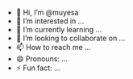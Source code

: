 - 👋 Hi, I’m @muyesa
- 👀 I’m interested in ...
- 🌱 I’m currently learning ...
- 💞️ I’m looking to collaborate on ...
- 📫 How to reach me ...
- 😄 Pronouns: ...
- ⚡ Fun fact: ...

<!---
muyesa/muyesa is a ✨ special ✨ repository because its `README.md` (this file) appears on your GitHub profile.
You can click the Preview link to take a look at your changes.
--->
